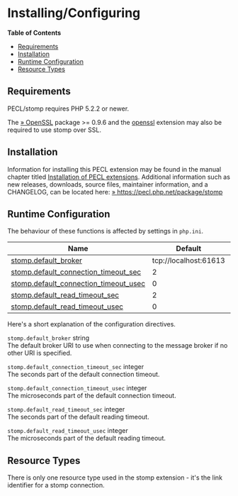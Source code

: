 Installing/Configuring
======================

**Table of Contents**

-   [Requirements](/stomp/setup.html#Requirements)
-   [Installation](/stomp/setup.html#Installation)
-   [Runtime Configuration](/stomp/setup.html#Runtime%20Configuration)
-   [Resource Types](/stomp/setup.html#Resource%20Types)

Requirements
------------

PECL/stomp requires PHP 5.2.2 or newer.

The
<a href="http://www.openssl.org/" class="link external">» OpenSSL</a>
package \>= 0.9.6 and the
<a href="/book/openssl.html" class="link">openssl</a> extension may also
be required to use stomp over SSL.

Installation
------------

Information for installing this PECL extension may be found in the
manual chapter titled
<a href="/install/pecl.html" class="link">Installation of PECL extensions</a>.
Additional information such as new releases, downloads, source files,
maintainer information, and a CHANGELOG, can be located here:
<a href="https://pecl.php.net/package/stomp" class="link external">» https://pecl.php.net/package/stomp</a>

Runtime Configuration
---------------------

The behaviour of these functions is affected by settings in `php.ini`.

| Name                                                                                | Default               | Changeable    | Changelog |
|-------------------------------------------------------------------------------------|-----------------------|---------------|-----------|
| <a href="/stomp/setup.html#" class="link">stomp.default_broker</a>                  | tcp://localhost:61613 | PHP\_INI\_ALL |           |
| <a href="/stomp/setup.html#" class="link">stomp.default_connection_timeout_sec</a>  | 2                     | PHP\_INI\_ALL |           |
| <a href="/stomp/setup.html#" class="link">stomp.default_connection_timeout_usec</a> | 0                     | PHP\_INI\_ALL |           |
| <a href="/stomp/setup.html#" class="link">stomp.default_read_timeout_sec</a>        | 2                     | PHP\_INI\_ALL |           |
| <a href="/stomp/setup.html#" class="link">stomp.default_read_timeout_usec</a>       | 0                     | PHP\_INI\_ALL |           |

Here's a short explanation of the configuration directives.

`stomp.default_broker` <span class="type">string</span>  
The default broker URI to use when connecting to the message broker if
no other URI is specified.

`stomp.default_connection_timeout_sec` <span class="type">integer</span>  
The seconds part of the default connection timeout.

`stomp.default_connection_timeout_usec` <span class="type">integer</span>  
The microseconds part of the default connection timeout.

`stomp.default_read_timeout_sec` <span class="type">integer</span>  
The seconds part of the default reading timeout.

`stomp.default_read_timeout_usec` <span class="type">integer</span>  
The microseconds part of the default reading timeout.

Resource Types
--------------

There is only one resource type used in the stomp extension - it's the
link identifier for a stomp connection.
